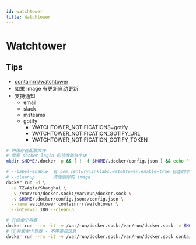 ```yaml
---
id: watchtower
title: Watchtower
---
```


# Watchtower
## Tips
* [containrrr/watchtower](https://github.com/containrrr/watchtower)
* 如果 image 有更新自动更新
* 支持通知
  * email
  * slack
  * msteams
  * gotify
    * WATCHTOWER_NOTIFICATIONS=gotify
    * WATCHTOWER_NOTIFICATION_GOTIFY_URL
    * WATCHTOWER_NOTIFICATION_GOTIFY_TOKEN

```bash
# 确保存在配置文件
# 需要 docker login 的镜像能够生效
mkdir $HOME/.docker -p && [ ! -f $HOME/.docker/config.json ] && echo '{}' > $HOME/.docker/config.json

# --label-enable  有 com.centurylinklabs.watchtower.enable=true 标签的才生效，如果不指定，则可以用 =false 来排除
# --cleanup       清理删除的 image
docker run -d \
  -e TZ=Asia/Shanghai \
  -v /var/run/docker.sock:/var/run/docker.sock \
  -v $HOME/.docker/config.json:/config.json \
  --name watchtower containrrr/watchtower \
  --interval 180 --cleanup

# 升级单个容器
docker run --rm -it -v /var/run/docker.sock:/var/run/docker.sock -v $HOME/.docker/config.json:/config.json containrrr/watchtower -R <NAME>
# 升级单个容器 - 不带鉴权信息
docker run --rm -it -v /var/run/docker.sock:/var/run/docker.sock containrrr/watchtower -R <NAME>
```
